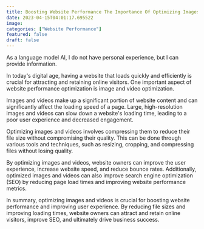 ```yaml
---
title: Boosting Website Performance The Importance Of Optimizing Images And Videos
date: 2023-04-15T04:01:17.695522
image: 
categories: ["Website Performance"]
featured: false
draft: false
---
```

As a language model AI, I do not have personal experience, but I can provide information.

In today's digital age, having a website that loads quickly and efficiently is crucial for attracting and retaining online visitors. One important aspect of website performance optimization is image and video optimization.

Images and videos make up a significant portion of website content and can significantly affect the loading speed of a page. Large, high-resolution images and videos can slow down a website's loading time, leading to a poor user experience and decreased engagement.

Optimizing images and videos involves compressing them to reduce their file size without compromising their quality. This can be done through various tools and techniques, such as resizing, cropping, and compressing files without losing quality.

By optimizing images and videos, website owners can improve the user experience, increase website speed, and reduce bounce rates. Additionally, optimized images and videos can also improve search engine optimization (SEO) by reducing page load times and improving website performance metrics.

In summary, optimizing images and videos is crucial for boosting website performance and improving user experience. By reducing file sizes and improving loading times, website owners can attract and retain online visitors, improve SEO, and ultimately drive business success.